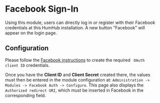 # Facebook Sign-In

Using this module, users can directly log in or register with their Facebook credentials at this HumHub installation. 
A new button "Facebook" will appear on the login page.

## Configuration

Please follow the [Facebook instructions](https://www.loginradius.com/blog/async/login-with-facebook/) to create the required ` OAuth client ID` credentials.

Once you have the **Client ID** and **Client Secret** created there, the values must then be entered in the module configuration at: `Administration -> Modules -> Facebook Auth -> Configure`. 
This page also displays the `Authorized redirect URI`, which must be inserted in Facebook in the corresponding field.






